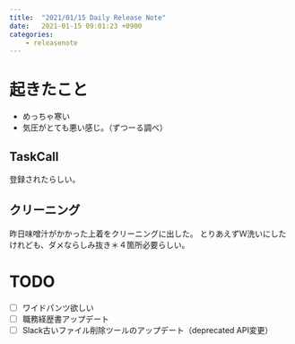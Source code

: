 ```yaml
---
title:  "2021/01/15 Daily Release Note"
date:   2021-01-15 09:01:23 +0900
categories:
    - releasenote
---
```

# 起きたこと

* めっちゃ寒い
* 気圧がとても悪い感じ。（ずつーる調べ）

## TaskCall

登録されたらしい。

## クリーニング

昨日味噌汁がかかった上着をクリーニングに出した。
とりあえずＷ洗いにしたけれども、ダメならしみ抜き＊４箇所必要らしい。

# TODO 

- [ ] ワイドパンツ欲しい
- [ ] 職務経歴書アップデート
- [ ] Slack古いファイル削除ツールのアップデート（deprecated API変更）